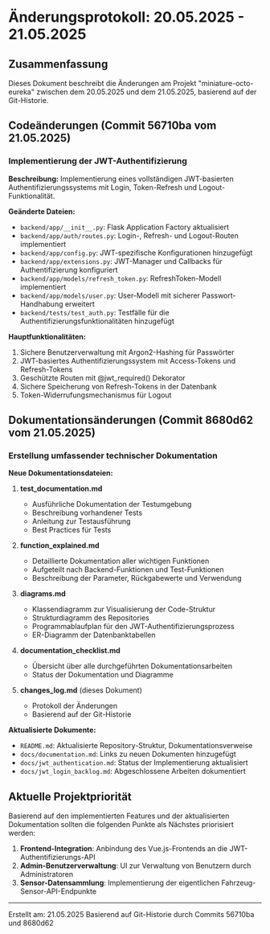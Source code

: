 # Änderungsprotokoll: 20.05.2025 - 21.05.2025

## Zusammenfassung

Dieses Dokument beschreibt die Änderungen am Projekt "miniature-octo-eureka" zwischen dem 20.05.2025 und dem 21.05.2025, basierend auf der Git-Historie.

## Codeänderungen (Commit 56710ba vom 21.05.2025)

### Implementierung der JWT-Authentifizierung

**Beschreibung:** Implementierung eines vollständigen JWT-basierten Authentifizierungssystems mit Login, Token-Refresh und Logout-Funktionalität.

**Geänderte Dateien:**
- `backend/app/__init__.py`: Flask Application Factory aktualisiert
- `backend/app/auth/routes.py`: Login-, Refresh- und Logout-Routen implementiert
- `backend/app/config.py`: JWT-spezifische Konfigurationen hinzugefügt
- `backend/app/extensions.py`: JWT-Manager und Callbacks für Authentifizierung konfiguriert
- `backend/app/models/refresh_token.py`: RefreshToken-Modell implementiert
- `backend/app/models/user.py`: User-Modell mit sicherer Passwort-Handhabung erweitert
- `backend/tests/test_auth.py`: Testfälle für die Authentifizierungsfunktionalitäten hinzugefügt

**Hauptfunktionalitäten:**
1. Sichere Benutzerverwaltung mit Argon2-Hashing für Passwörter
2. JWT-basiertes Authentifizierungssystem mit Access-Tokens und Refresh-Tokens
3. Geschützte Routen mit @jwt_required() Dekorator
4. Sichere Speicherung von Refresh-Tokens in der Datenbank
5. Token-Widerrufungsmechanismus für Logout

## Dokumentationsänderungen (Commit 8680d62 vom 21.05.2025)

### Erstellung umfassender technischer Dokumentation

**Neue Dokumentationsdateien:**
1. **test_documentation.md**
   - Ausführliche Dokumentation der Testumgebung
   - Beschreibung vorhandener Tests
   - Anleitung zur Testausführung
   - Best Practices für Tests

2. **function_explained.md**
   - Detaillierte Dokumentation aller wichtigen Funktionen
   - Aufgeteilt nach Backend-Funktionen und Test-Funktionen
   - Beschreibung der Parameter, Rückgabewerte und Verwendung

3. **diagrams.md**
   - Klassendiagramm zur Visualisierung der Code-Struktur
   - Strukturdiagramm des Repositories
   - Programmablaufplan für den JWT-Authentifizierungsprozess
   - ER-Diagramm der Datenbanktabellen

4. **documentation_checklist.md**
   - Übersicht über alle durchgeführten Dokumentationsarbeiten
   - Status der Dokumentation und Diagramme

5. **changes_log.md** (dieses Dokument)
   - Protokoll der Änderungen
   - Basierend auf der Git-Historie

**Aktualisierte Dokumente:**
- `README.md`: Aktualisierte Repository-Struktur, Dokumentationsverweise
- `docs/documentation.md`: Links zu neuen Dokumenten hinzugefügt
- `docs/jwt_authentication.md`: Status der Implementierung aktualisiert
- `docs/jwt_login_backlog.md`: Abgeschlossene Arbeiten dokumentiert

## Aktuelle Projektpriorität

Basierend auf den implementierten Features und der aktualisierten Dokumentation sollten die folgenden Punkte als Nächstes priorisiert werden:

1. **Frontend-Integration**: Anbindung des Vue.js-Frontends an die JWT-Authentifizierungs-API
2. **Admin-Benutzerverwaltung**: UI zur Verwaltung von Benutzern durch Administratoren
3. **Sensor-Datensammlung**: Implementierung der eigentlichen Fahrzeug-Sensor-API-Endpunkte

---

Erstellt am: 21.05.2025
Basierend auf Git-Historie durch Commits 56710ba und 8680d62

